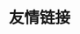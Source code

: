 ---
title: 友情链接
links:
  - title: GitHub
    description: 全球最大同性交友网站。
    website: https://github.com/weekthree/blog
    image: https://github.githubassets.com/images/modules/logos_page/GitHub-Mark.png
  - title: 语雀
    description: 在语雀中，知识库像书一样，让多篇文档结构化，方便知识的创作与沉淀。
    website: https://www.yuque.com/samuel-is4hb
    image: https://gw.alipayobjects.com/zos/bmw-prod/735cefc9-f976-4c87-8b48-85f713f5b713.svg


comments: false
---